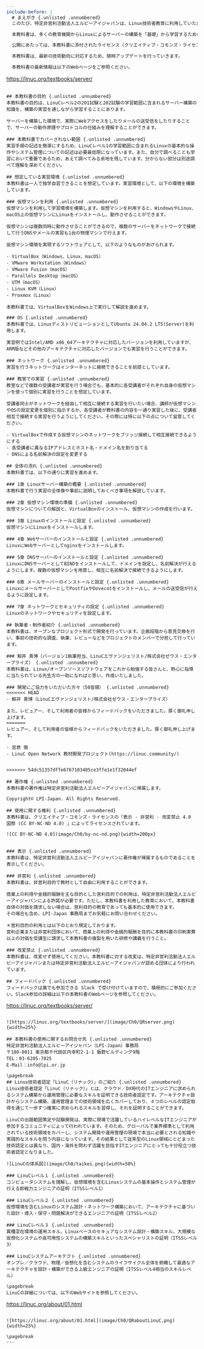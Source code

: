 ```yaml
---
include-before: |
  # まえがき {.unlisted .unnumbered}
  このたび、特定非営利活動法人エルピーアイジャパンは、Linux技術者教育に利用していただくことを目的とした教材「Linuxサーバー構築標準教科書(Ubuntu版)」（以下、本教科書）を開発し、インターネット上にて公開し、提供することとなりました。

  本教科書は、多くの教育機関からLinuxによるサーバーの構築を「基礎」から学習するための教材や学習環境の整備に対するご要望があり、開発したものです。

  公開にあたっては、本教科書に添付されたライセンス（クリエイティブ・コモンズ・ライセンス）の下に公開されています。

  本教科書は、最新の技術動向に対応するため、随時アップデートを行っていきます。

  本教科書の最新情報は以下のWebページをご参照ください。

  ```
  https://linuc.org/textbooks/server/
  ```

  ## 本教科書の目的 {.unlisted .unnumbered}
  本教科書の目的は、LinuCレベル2の201試験と202試験の学習範囲に含まれるサーバー構築の知識を、構築の実習を通しながら学習することにあります。

  サーバーを構築した環境で、実際にWebアクセスをしたりメールの送受信をしたりすることで、サーバーの動作原理やプロトコルの仕組みを理解することができます。

  ### 本教科書でカバーされない範囲 {.unlisted .unnumbered}
  実習手順の記述を簡潔にするため、LinuCレベル1の学習範囲に含まれるLinuxの基本的な操作やシステム管理についての記述は必要最低限になっています。また、自分で調べることも学習において重要であるため、あえて調べてみる余地を残しています。分からない部分は別途調べて理解を深めてください。

  ## 想定している実習環境 {.unlisted .unnumbered}
  本教科書は一人で独学自習できることを想定しています。実習環境として、以下の環境を構築しています。

  ### 仮想マシンを利用 {.unlisted .unnumbered}
  仮想マシンを利用して学習環境を構築します。仮想マシンを利用すると、WindowsやLinux、macOS上の仮想マシンにLinuxをインストールし、動作させることができます。

  仮想マシンは複数同時に動作させることができるので、複数のサーバーをネットワークで接続して行うDNSやメールの実習も1台の物理マシンで行えます。

  仮想マシン環境を実現するソフトウェアとして、以下のようなものがあげられます。

  - VirtualBox（Windows、Linux、macOS）
  - VMware Workstation（Windows）
  - VMware Fusion（macOS）
  - Parallels Desktop（macOS）
  - UTM（macOS）
  - Linux KVM（Linux）
  - Proxmox（Linux）

  本教科書では、VirtualBoxをWindows上で実行して解説を進めます。

  ### OS {.unlisted .unnumbered}
  本教科書では、LinuxディストリビューションとしてUbuntu 24.04.2 LTS(Server)を利用します。

  実習例ではIntel/AMD x86_64アーキテクチャに対応したバージョンを利用していますが、ARM版などその他のアーキテクチャに対応したバージョンでも実習を行うことができます。

  ### ネットワーク {.unlisted .unnumbered}
  実習を行うネットワークはインターネットに接続できることを前提としています。

  ### 教室での実習 {.unlisted .unnumbered}
  教室などで複数の受講者が実習を行う場合でも、基本的に各受講者がそれぞれ自身の仮想マシンを使って個別に実習を行うことを想定しています。

  受講者同士がネットワークを経由して相互に接続する実習を行いたい場合、講師が仮想マシンやOSの設定変更を個別に指示するか、各受講者が教科書の内容を一通り実習した後に、受講者相互で接続する実習を行うようにしてください。その際には特に以下の点について留意してください。

  - VirtualBoxで作成する仮想マシンのネットワークをブリッジ接続して相互接続できるようにする
  - 各受講者に異なるIPアドレスとホスト名・ドメイン名を割り当てる
  - DNSによる名前解決の設定を変更する

  ## 全体の流れ {.unlisted .unnumbered}
  本教科書では、以下の通りに実習を進めます。

  ### 1章 Linuxサーバー構築の概要 {.unlisted .unnumbered}
  本教科書で行う実習の全体像や事前に説明しておくべき事項を解説しています。

  ### 2章 仮想マシン環境の準備 {.unlisted .unnumbered}
  仮想マシンについての解説と、VirtualBoxのインストール、仮想マシンの作成を行います。

  ### 3章 Linuxのインストールと設定 {.unlisted .unnumbered}
  仮想マシンにLinuxをインストールします。

  ### 4章 Webサーバーのインストールと設定 {.unlisted .unnumbered}
  LinuxにWebサーバーとしてnginxをインストールします。

  ### 5章 DNSサーバーのインストールと設定 {.unlisted .unnumbered}
  LinuxにDNSサーバーとしてBINDをインストールして、ドメインを設定し、名前解決が行えるようにします。複数の仮想マシンを用意し、相互に名前解決で接続できるようにします。

  ### 6章 メールサーバーのインストールと設定 {.unlisted .unnumbered}
  LinuxにメールサーバーとしてPostfixやDovecotをインストールし、メールの送受信が行えるように設定します。

  ### 7章 ネットワークとセキュリティの設定 {.unlisted .unnumbered}
  Linuxのネットワークやセキュリティを設定します。

  ## 執筆者・制作者紹介 {.unlisted .unnumbered}
  本教科書は、オープンなプロジェクト形式で開発を行っています。企画段階から意見交換を行い、事前の技術的な調査、執筆、レビューなどをプロジェクトのメンバーで分担して行っています。

  ### 鯨井 貴博（バージョン1執筆担当、LinuCエヴァンジェリスト/株式会社ゼウス・エンタープライズ） {.unlisted .unnumbered}
  本教科書は、Linux/オープンソースソフトウェアをこれから勉強する皆さんと、熱心に指導に当たられている先生方の一助になればと思い、作成いたしました。

  ### 開発にご協力をいただいた方々（50音順） {.unlisted .unnumbered}
<<<<<<< HEAD
  - 鯨井 貴博（LinuCエヴァンジェリスト/株式会社ゼウス・エンタープライズ）

  また、レビュアー、そして利用者の皆様からフィードバックをいただきました。厚く御礼申し上げます。
=======
  レビュアー、そして利用者の皆様からフィードバックをいただきました。厚く御礼申し上げます。

  - 宮原 徹
  - LinuC Open Network 教材開発プロジェクト(https://linuc.community/)

  
>>>>>>> 54dc51357dffe6767103405ce3ffe1e1f32044ef

  ## 著作権 {.unlisted .unnumbered}
  本教科書の著作権は特定非営利活動法人エルピーアイジャパンに帰属します。

  Copyright©️ LPI-Japan. All Rights Reserved.

  ## 使用に関する権利 {.unlisted .unnumbered}
  本教科書は、クリエイティブ・コモンズ・ライセンスの「表示 - 非営利 - 改変禁止 4.0 国際 (CC BY-NC-ND 4.0) 」によってライセンスされています。

  ![CC BY-NC-ND 4.0](image/Ch0/by-nc-nd.png){width=200px}


  ### 表示 {.unlisted .unnumbered}
  本教科書は、特定非営利活動法人エルピーアイジャパンに著作権が帰属するものであることを表示してください。

  ### 非営利 {.unlisted .unnumbered}
  本教科書は、非営利目的で教材として自由に利用することができます。

  商業上の利得や金銭的報酬を主な目的とした営利目的での利用は、特定非営利活動法人エルピーアイジャパンによる許諾が必要です。ただし、本教科書を利用した教育において、本教科書自体の対価を請求しない場合は、営利目的の教育であっても基本的に使用できます。
  その場合も含め、LPI-Japan 事務局までお気軽にお問い合わせください。

  ＊営利目的の利用とは以下のとおり規定しております。
  営利企業または非営利団体において、商業上の利得や金銭的報酬を目的に本教科書の印刷実費以上の対価を受講生に請求して本教科書の複製を用いた研修や講義を行うこと。

  ### 改変禁止 {.unlisted .unnumbered}
  本教科書は、改変せず使用してください。本教科書に対する改変は、特定非営利活動法人エルピーアイジャパンまたは特定非営利活動法人エルピーアイジャパンが認める団体により行われています。

  ## フィードバック {.unlisted .unnumbered}
  フィードバックは誰でも参加できる Slack で受け付けていますので、積極的にご参加ください。Slack参加の詳細は以下の本教科書のWebページを参照してください。

  ```
  https://linuc.org/textbooks/server/
  ```

  ![https://linuc.org/textbooks/server/](image/Ch0/QRserver.png){width=25%}

  ## 本教科書の使用に関するお問合せ先 {.unlisted .unnumbered}
  特定非営利活動法人エルピーアイジャパン（LPI-Japan）事務局
  〒100-0011 東京都千代田区内幸町2-1-1 飯野ビルディング9階
  TEL：03-6205-7025
  E-Mail：info@lpi.or.jp

  \pagebreak
  ## Linux技術者認定「LinuC（リナック）」のご紹介 {.unlisted .unnumbered}
  Linux技術者認定「LinuC（リナック）」とは、クラウド／DX時代のITエンジニアに求められるシステム構築から運用管理に必要なスキルを証明できる技術者認定です。アーキテクチャ設計からシステム構築、運用管理までの技術領域を広くカバーしており、４つのレベルの認定取得を通じて一歩ずつ確実に求められるスキルを習得し、それを証明することができます。

  LinuCの出題範囲策定や試験開発は、実際に現場で活躍しているハイレベルなITエンジニアが参加するコミュニティによって行われています。そのため、グローバルで業界標準として利用されている技術領域をカバーし、システム開発や運用管理の現場で本当に必要とされる知識や実践的なスキルを問う内容になっています。その結果として従来型のLinux領域にとどまった技術認定とは異なり、国内・海外を問わず活躍を目指すITエンジニアにとっても十分役立つ技術者認定となりました。

  ![LinuCの体系図](image/Ch0/taikei.png){width=50%}

  ### LinuCレベル１ {.unlisted .unnumbered}
  コンピュータシステムを理解し、仮想環境を含むLinuxシステムの基本操作とシステム管理が行える即戦力エンジニアの証明（ITSSレベル1）

  ### LinuCレベル２ {.unlisted .unnumbered}
  仮想環境を含むLinuxのシステム設計・ネットワーク構築において、アーキテクチャに基づいた設計・導入・保守・問題解決ができるエンジニアの証明（ITSSレベル2）

  ### LinuCレベル３ {.unlisted .unnumbered}
  異種混在環境の運用スキル、Linuxベースのセキュアなシステム設計・構築スキル、大規模な仮想化システムや高可用性システムの構築スキルといったスペシャリストの証明（ITSSレベル3）

  ### LinuCシステムアーキテクト {.unlisted .unnumbered}
  オンプレ／クラウド、物理／仮想化を含むシステムのライフサイクル全体を俯瞰して最適なアーキテクチャを設計・構築ができる上級エンジニアの証明（ITSSレベル4相当のスキルレベル）

  \pagebreak
  LinuCの詳細については、以下のWebサイトを参照してください。

  ```
  https://linuc.org/about/01.html
  ```

  ![https://linuc.org/about/01.html](image/Ch0/QRaboutLinuC.png){width=25%}

  \pagebreak
---
```

